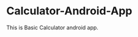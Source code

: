 # Calculator-Android-App

This is Basic Calculator android app.

<!--<img src="http://g.recordit.co/RQbbwzErgx.gif" width=250>

